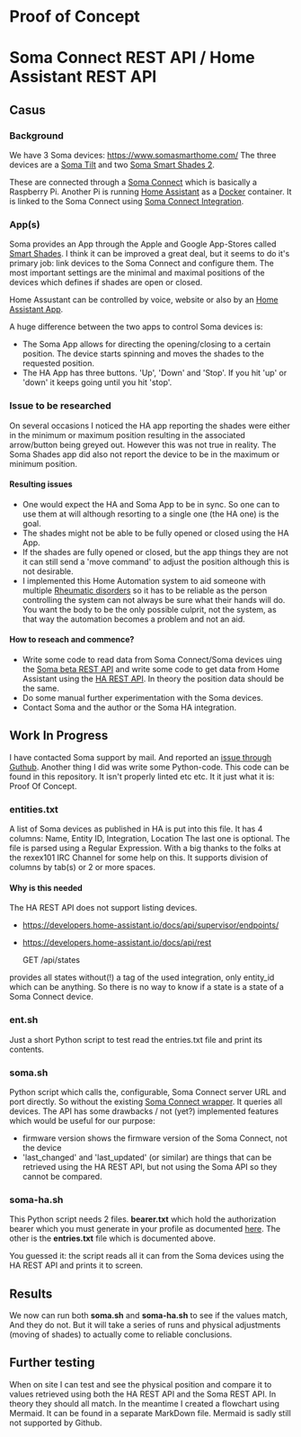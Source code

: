 # Proof of Concept
# Soma Connect REST API / Home Assistant REST API


## Casus

### Background
We have 3 Soma devices: https://www.somasmarthome.com/ 
The three devices are a [Soma Tilt](https://www.somasmarthome.com/pages/smart-tilt) and two [Soma Smart Shades 2](https://www.somasmarthome.com/).


These are connected through a [Soma Connect](https://www.somasmarthome.com/products/soma-connect-blinds-control-for-amazon-alexa-apple-homekit-google-home) which is basically a Raspberry Pi. Another Pi is running [Home Assistant](https://www.home-assistant.io/) as a [Docker](https://www.docker.com/) container. It is linked to the Soma Connect using [Soma Connect Integration](https://www.home-assistant.io/integrations/soma/).

### App(s)
Soma provides an App through the Apple and Google App-Stores called [Smart Shades](https://play.google.com/store/apps/details?id=com.wazombi.RISE). I think it can be improved a great deal, but it seems to do it's primary job: link devices to the Soma Connect and configure them. The most important settings are the minimal and maximal positions of the devices which defines if shades are open or closed.

Home Assustant can be controlled by voice, website or also by an [Home Assistant App](https://play.google.com/store/apps/details?id=io.homeassistant.companion.android).

A huge difference between the two apps to control Soma devices is:
* The Soma App allows for directing the opening/closing to a certain position. The device starts spinning and moves the shades to the requested position.
* The HA App has three buttons. 'Up', 'Down' and 'Stop'. If you hit 'up' or 'down' it keeps going until you hit 'stop'.

### Issue to be researched
On several occasions I noticed the HA app reporting the shades were either in the minimum or maximum position resulting in the associated arrow/button being greyed out. However this was not true in reality. The Soma Shades app did also not report the device to be in the maximum or minimum position.

#### Resulting issues
* One would expect the HA and Soma App to be in sync. So one can to use them at will although resorting to a single one (the HA one) is the goal.
* The shades might not be able to be fully opened or closed using the HA App.
* If the shades are fully opened or closed, but the app things they are not it can still send a 'move command' to adjust the position although this is not desirable.
* I implemented this Home Automation system to aid someone with multiple [Rheumatic disorders](https://en.wikipedia.org/wiki/Rheumatism) so it has to be reliable as the person controlling the system can not always be sure what their hands will do. You want the body to be the only possible culprit, not the system, as that way the automation becomes a problem and not an aid.

#### How to reseach and commence?
* Write some code to read data from Soma Connect/Soma devices uing the [Soma beta REST API](https://support.somasmarthome.com/hc/en-us/articles/360026064234-HTTP-API) and write some code to get data from Home Assistant using the [HA REST API](https://developers.home-assistant.io/docs/api/rest/). In theory the position data should be the same.
* Do some manual further experimentation with the Soma devices.
* Contact Soma and the author or the Soma HA integration.

## Work In Progress

I have contacted Soma support by mail. And reported an [issue through Guthub](https://github.com/home-assistant/core/issues/50782).
Another thing I did was write some Python-code. This code can be found in this repository. It isn't properly linted etc etc. It it just what it is: Proof Of Concept.

### entities.txt
A list of Soma devices as published in HA is put into this file.
It has 4 columns: Name, Entity ID, Integration, Location
The last one is optional. The file is parsed using a Regular Expression. With a big thanks to the folks at the rexex101 IRC Channel for some help on this. It supports division of columns by tab(s) or 2 or more spaces.

#### Why is this needed
The HA REST API does not support listing devices. 
* https://developers.home-assistant.io/docs/api/supervisor/endpoints/
* https://developers.home-assistant.io/docs/api/rest
  
  GET /api/states  

provides all states without(!) a tag of the used integration, only entity_id which can be anything.
So there is no way to know if a state is a state of a Soma Connect device.

### ent.sh
Just a short Python script to test read the entries.txt file and print its contents.

### soma.sh
Python script which calls the, configurable, Soma Connect server URL and port directly. So without the existing [Soma Connect wrapper](https://pypi.org/project/pysoma/). It queries all devices.
The API has some drawbacks / not (yet?) implemented features which would be useful for our purpose:
* firmware version shows the firmware version of the Soma Connect, not the device
* 'last_changed' and 'last_updated' (or similar) are things that can be retrieved using the HA REST API, but not using the Soma API so they cannot be compared.

### soma-ha.sh
This Python script needs 2 files. **bearer.txt** which hold the authorization bearer which you must generate in your profile as documented [here](https://developers.home-assistant.io/docs/api/rest/).
The other is the **entries.txt** file which is documented above.

You guessed it: the script reads all it can from the Soma devices using the HA REST API and prints it to screen.


## Results

We now can run both **soma.sh** and **soma-ha.sh** to see if the values match, And they do not. But it will take a series of runs and physical adjustments (moving of shades) to actually come to reliable conclusions.

## Further testing
When on site I can test and see the physical position and compare it to values retrieved using both the HA REST API and the Soma REST API. In theory they should all match.
In the meantime I created a flowchart using Mermaid. It can be found in a separate MarkDown file. Mermaid is sadly still not supported by Github.
